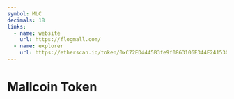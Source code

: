 ```yaml
---
symbol: MLC
decimals: 18
links:
  - name: website
    url: https://flogmall.com/
  - name: explorer
    url: https://etherscan.io/token/0xC72ED4445B3fe9f0863106E344E241530d338906
---
```


# Mallcoin Token
